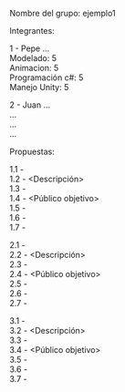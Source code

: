 Nombre del grupo: ejemplo1  
  
Integrantes:  
  
1 - Pepe ...  
	Modelado: 5  
	Animacion: 5  
	Programación c#: 5  
	Manejo Unity: 5  

2 - Juan ...  
	...  
	...  
	...

Propuestas:  
  
1.1 - <Nombre>  
1.2 - <Descripción>    
1.3 - <Objetivos>  
1.4 - <Público objetivo>  
1.5 - <Competencia>  
1.6 - <Recursos>  
1.7 - <Tiempos>  
  
2.1 - <Nombre>  
2.2 - <Descripción>  
2.3 - <Objetivos>  
2.4 - <Público objetivo>  
2.5 - <Competencia>  
2.6 - <Recursos>  
2.7 - <Tiempos>  
  
3.1 - <Nombre>  
3.2 - <Descripción>  
3.3 - <Objetivos>  
3.4 - <Público objetivo>  
3.5 - <Competencia>  
3.6 - <Recursos>  
3.7 - <Tiempos>  
